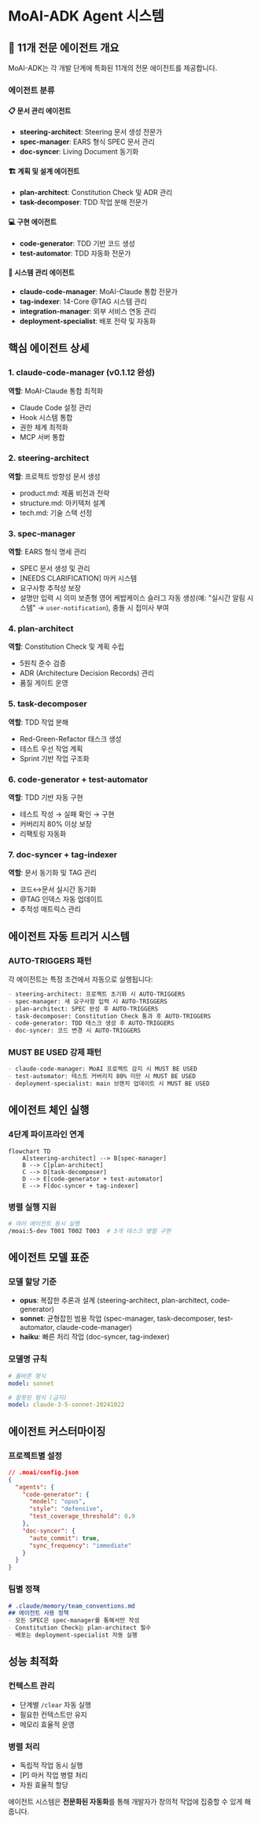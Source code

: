 # MoAI-ADK Agent 시스템

## 🤖 11개 전문 에이전트 개요

MoAI-ADK는 각 개발 단계에 특화된 11개의 전문 에이전트를 제공합니다.

### 에이전트 분류

#### 📋 문서 관리 에이전트
- **steering-architect**: Steering 문서 생성 전문가
- **spec-manager**: EARS 형식 SPEC 문서 관리
- **doc-syncer**: Living Document 동기화

#### 🏗️ 계획 및 설계 에이전트
- **plan-architect**: Constitution Check 및 ADR 관리
- **task-decomposer**: TDD 작업 분해 전문가

#### 💻 구현 에이전트
- **code-generator**: TDD 기반 코드 생성
- **test-automator**: TDD 자동화 전문가

#### 🔧 시스템 관리 에이전트
- **claude-code-manager**: MoAI-Claude 통합 전문가
- **tag-indexer**: 14-Core @TAG 시스템 관리
- **integration-manager**: 외부 서비스 연동 관리
- **deployment-specialist**: 배포 전략 및 자동화

## 핵심 에이전트 상세

### 1. claude-code-manager (v0.1.12 완성)
**역할**: MoAI-Claude 통합 최적화
- Claude Code 설정 관리
- Hook 시스템 통합
- 권한 체계 최적화
- MCP 서버 통합

### 2. steering-architect
**역할**: 프로젝트 방향성 문서 생성
- product.md: 제품 비전과 전략
- structure.md: 아키텍처 설계
- tech.md: 기술 스택 선정

### 3. spec-manager
**역할**: EARS 형식 명세 관리
- SPEC 문서 생성 및 관리
- [NEEDS CLARIFICATION] 마커 시스템
- 요구사항 추적성 보장
 - 설명만 입력 시 의미 보존형 영어 케밥케이스 슬러그 자동 생성(예: "실시간 알림 시스템" → `user-notification`), 충돌 시 접미사 부여

### 4. plan-architect
**역할**: Constitution Check 및 계획 수립
- 5원칙 준수 검증
- ADR (Architecture Decision Records) 관리
- 품질 게이트 운영

### 5. task-decomposer
**역할**: TDD 작업 분해
- Red-Green-Refactor 태스크 생성
- 테스트 우선 작업 계획
- Sprint 기반 작업 구조화

### 6. code-generator + test-automator
**역할**: TDD 기반 자동 구현
- 테스트 작성 → 실패 확인 → 구현
- 커버리지 80% 이상 보장
- 리팩토링 자동화

### 7. doc-syncer + tag-indexer
**역할**: 문서 동기화 및 TAG 관리
- 코드↔문서 실시간 동기화
- @TAG 인덱스 자동 업데이트
- 추적성 매트릭스 관리

## 에이전트 자동 트리거 시스템

### AUTO-TRIGGERS 패턴

각 에이전트는 특정 조건에서 자동으로 실행됩니다:

```markdown
- steering-architect: 프로젝트 초기화 시 AUTO-TRIGGERS
- spec-manager: 새 요구사항 입력 시 AUTO-TRIGGERS
- plan-architect: SPEC 완성 후 AUTO-TRIGGERS
- task-decomposer: Constitution Check 통과 후 AUTO-TRIGGERS
- code-generator: TDD 태스크 생성 후 AUTO-TRIGGERS
- doc-syncer: 코드 변경 시 AUTO-TRIGGERS
```

### MUST BE USED 강제 패턴

```markdown
- claude-code-manager: MoAI 프로젝트 감지 시 MUST BE USED
- test-automator: 테스트 커버리지 80% 미만 시 MUST BE USED
- deployment-specialist: main 브랜치 업데이트 시 MUST BE USED
```

## 에이전트 체인 실행

### 4단계 파이프라인 연계

```mermaid
flowchart TD
    A[steering-architect] --> B[spec-manager]
    B --> C[plan-architect]
    C --> D[task-decomposer]
    D --> E[code-generator + test-automator]
    E --> F[doc-syncer + tag-indexer]
```

### 병렬 실행 지원

```bash
# 여러 에이전트 동시 실행
/moai:5-dev T001 T002 T003  # 3개 태스크 병렬 구현
```

## 에이전트 모델 표준

### 모델 할당 기준

- **opus**: 복잡한 추론과 설계 (steering-architect, plan-architect, code-generator)
- **sonnet**: 균형잡힌 범용 작업 (spec-manager, task-decomposer, test-automator, claude-code-manager)
- **haiku**: 빠른 처리 작업 (doc-syncer, tag-indexer)

### 모델명 규칙
```yaml
# 올바른 형식
model: sonnet

# 잘못된 형식 (금지)
model: claude-3-5-sonnet-20241022
```

## 에이전트 커스터마이징

### 프로젝트별 설정
```json
// .moai/config.json
{
  "agents": {
    "code-generator": {
      "model": "opus",
      "style": "defensive",
      "test_coverage_threshold": 0.9
    },
    "doc-syncer": {
      "auto_commit": true,
      "sync_frequency": "immediate"
    }
  }
}
```

### 팀별 정책
```markdown
# .claude/memory/team_conventions.md
## 에이전트 사용 정책
- 모든 SPEC은 spec-manager를 통해서만 작성
- Constitution Check는 plan-architect 필수
- 배포는 deployment-specialist 자동 실행
```

## 성능 최적화

### 컨텍스트 관리
- 단계별 `/clear` 자동 실행
- 필요한 컨텍스트만 유지
- 메모리 효율적 운영

### 병렬 처리
- 독립적 작업 동시 실행
- [P] 마커 작업 병렬 처리
- 자원 효율적 할당

에이전트 시스템은 **전문화된 자동화**를 통해 개발자가 창의적 작업에 집중할 수 있게 해줍니다.
